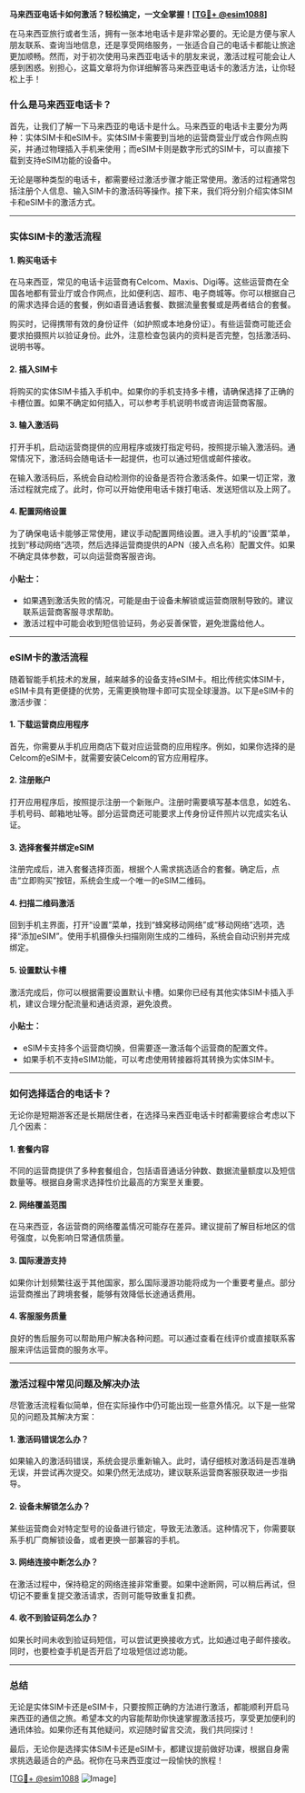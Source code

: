**马来西亚电话卡如何激活？轻松搞定，一文全掌握！[[TG💪+ @esim1088](https://t.me/s/esim1088)]**

在马来西亚旅行或者生活，拥有一张本地电话卡是非常必要的。无论是方便与家人朋友联系、查询当地信息，还是享受网络服务，一张适合自己的电话卡都能让旅途更加顺畅。然而，对于初次使用马来西亚电话卡的朋友来说，激活过程可能会让人感到困惑。别担心，这篇文章将为你详细解答马来西亚电话卡的激活方法，让你轻松上手！

### 什么是马来西亚电话卡？

首先，让我们了解一下马来西亚的电话卡是什么。马来西亚的电话卡主要分为两种：实体SIM卡和eSIM卡。实体SIM卡需要到当地的运营商营业厅或合作网点购买，并通过物理插入手机来使用；而eSIM卡则是数字形式的SIM卡，可以直接下载到支持eSIM功能的设备中。

无论是哪种类型的电话卡，都需要经过激活步骤才能正常使用。激活的过程通常包括注册个人信息、输入SIM卡的激活码等操作。接下来，我们将分别介绍实体SIM卡和eSIM卡的激活方式。

---

### 实体SIM卡的激活流程

#### 1. 购买电话卡
在马来西亚，常见的电话卡运营商有Celcom、Maxis、Digi等。这些运营商在全国各地都有营业厅或合作网点，比如便利店、超市、电子商城等。你可以根据自己的需求选择合适的套餐，例如语音通话套餐、数据流量套餐或是两者结合的套餐。

购买时，记得携带有效的身份证件（如护照或本地身份证）。有些运营商可能还会要求拍摄照片以验证身份。此外，注意检查包装内的资料是否完整，包括激活码、说明书等。

#### 2. 插入SIM卡
将购买的实体SIM卡插入手机中。如果你的手机支持多卡槽，请确保选择了正确的卡槽位置。如果不确定如何插入，可以参考手机说明书或咨询运营商客服。

#### 3. 输入激活码
打开手机，启动运营商提供的应用程序或拨打指定号码，按照提示输入激活码。通常情况下，激活码会随电话卡一起提供，也可以通过短信或邮件接收。

在输入激活码后，系统会自动检测你的设备是否符合激活条件。如果一切正常，激活过程就完成了。此时，你可以开始使用电话卡拨打电话、发送短信以及上网了。

#### 4. 配置网络设置
为了确保电话卡能够正常使用，建议手动配置网络设置。进入手机的“设置”菜单，找到“移动网络”选项，然后选择运营商提供的APN（接入点名称）配置文件。如果不确定具体参数，可以向运营商客服咨询。

#### 小贴士：
- 如果遇到激活失败的情况，可能是由于设备未解锁或运营商限制导致的。建议联系运营商客服寻求帮助。
- 激活过程中可能会收到短信验证码，务必妥善保管，避免泄露给他人。

---

### eSIM卡的激活流程

随着智能手机技术的发展，越来越多的设备支持eSIM卡。相比传统实体SIM卡，eSIM卡具有更便捷的优势，无需更换物理卡即可实现全球漫游。以下是eSIM卡的激活步骤：

#### 1. 下载运营商应用程序
首先，你需要从手机应用商店下载对应运营商的应用程序。例如，如果你选择的是Celcom的eSIM卡，就需要安装Celcom的官方应用程序。

#### 2. 注册账户
打开应用程序后，按照提示注册一个新账户。注册时需要填写基本信息，如姓名、手机号码、邮箱地址等。部分运营商还可能要求上传身份证件照片以完成实名认证。

#### 3. 选择套餐并绑定eSIM
注册完成后，进入套餐选择页面，根据个人需求挑选适合的套餐。确定后，点击“立即购买”按钮，系统会生成一个唯一的eSIM二维码。

#### 4. 扫描二维码激活
回到手机主界面，打开“设置”菜单，找到“蜂窝移动网络”或“移动网络”选项，选择“添加eSIM”。使用手机摄像头扫描刚刚生成的二维码，系统会自动识别并完成绑定。

#### 5. 设置默认卡槽
激活完成后，你可以根据需要设置默认卡槽。如果你已经有其他实体SIM卡插入手机，建议合理分配流量和通话资源，避免浪费。

#### 小贴士：
- eSIM卡支持多个运营商切换，但需要逐一激活每个运营商的配置文件。
- 如果手机不支持eSIM功能，可以考虑使用转接器将其转换为实体SIM卡。

---

### 如何选择适合的电话卡？

无论你是短期游客还是长期居住者，在选择马来西亚电话卡时都需要综合考虑以下几个因素：

#### 1. 套餐内容
不同的运营商提供了多种套餐组合，包括语音通话分钟数、数据流量额度以及短信数量等。根据自身需求选择性价比最高的方案至关重要。

#### 2. 网络覆盖范围
在马来西亚，各运营商的网络覆盖情况可能存在差异。建议提前了解目标地区的信号强度，以免影响日常通信质量。

#### 3. 国际漫游支持
如果你计划频繁往返于其他国家，那么国际漫游功能将成为一个重要考量点。部分运营商推出了跨境套餐，能够有效降低长途通话费用。

#### 4. 客服服务质量
良好的售后服务可以帮助用户解决各种问题。可以通过查看在线评价或直接联系客服来评估运营商的服务水平。

---

### 激活过程中常见问题及解决办法

尽管激活流程看似简单，但在实际操作中仍可能出现一些意外情况。以下是一些常见的问题及其解决方案：

#### 1. 激活码错误怎么办？
如果输入的激活码错误，系统会提示重新输入。此时，请仔细核对激活码是否准确无误，并尝试再次提交。如果仍然无法成功，建议联系运营商客服获取进一步指导。

#### 2. 设备未解锁怎么办？
某些运营商会对特定型号的设备进行锁定，导致无法激活。这种情况下，你需要联系手机厂商解锁设备，或者更换一部兼容的手机。

#### 3. 网络连接中断怎么办？
在激活过程中，保持稳定的网络连接非常重要。如果中途断网，可以稍后再试，但切记不要重复提交激活请求，否则可能导致重复扣费。

#### 4. 收不到验证码怎么办？
如果长时间未收到验证码短信，可以尝试更换接收方式，比如通过电子邮件接收。同时，也要检查手机是否开启了垃圾短信过滤功能。

---

### 总结

无论是实体SIM卡还是eSIM卡，只要按照正确的方法进行激活，都能顺利开启马来西亚的通信之旅。希望本文的内容能帮助你快速掌握激活技巧，享受更加便利的通讯体验。如果你还有其他疑问，欢迎随时留言交流，我们共同探讨！

最后，无论你是选择实体SIM卡还是eSIM卡，都建议提前做好功课，根据自身需求挑选最适合的产品。祝你在马来西亚度过一段愉快的旅程！

[[TG💪+ @esim1088](https://t.me/s/esim1088) ![Image](https://i.postimg.cc/4NQfJmqS/Snipaste-2025-05-13-00-14-12.png)]